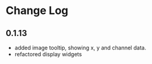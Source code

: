 # Change Log

## 0.1.13

- added image tooltip, showing x, y and channel data.
- refactored display widgets
